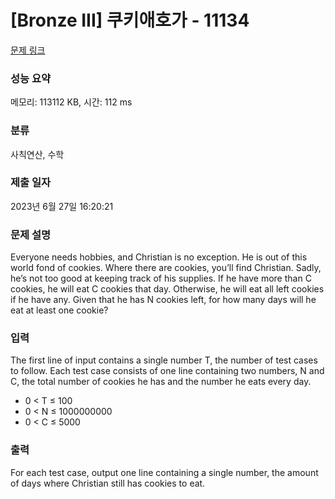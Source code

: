 # [Bronze III] 쿠키애호가 - 11134 

[문제 링크](https://www.acmicpc.net/problem/11134) 

### 성능 요약

메모리: 113112 KB, 시간: 112 ms

### 분류

사칙연산, 수학

### 제출 일자

2023년 6월 27일 16:20:21

### 문제 설명

<p>Everyone needs hobbies, and Christian is no exception. He is out of this world fond of cookies. Where there are cookies, you’ll find Christian. Sadly, he’s not too good at keeping track of his supplies. If he have more than C cookies, he will eat C cookies that day. Otherwise, he will eat all left cookies if he have any. Given that he has N cookies left, for how many days will he eat at least one cookie?</p>

### 입력 

 <p>The first line of input contains a single number T, the number of test cases to follow. Each test case consists of one line containing two numbers, N and C, the total number of cookies he has and the number he eats every day.</p>

<ul>
	<li>0 < T ≤ 100</li>
	<li>0 < N ≤ 1000000000</li>
	<li>0 < C ≤ 5000</li>
</ul>

### 출력 

 <p>For each test case, output one line containing a single number, the amount of days where Christian still has cookies to eat.</p>

